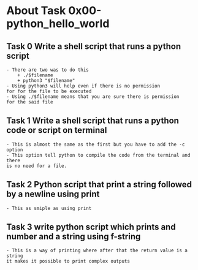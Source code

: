 # About Task 0x00-python_hello_world

## __Task 0 Write a shell script that runs a python script__
	- There are two was to do this
		+ ./$filename
		+ python3 "$filename"
	- Using python3 will help even if there is no permission
	for for the file to be executed
	- Using ./$filename means that you are sure there is permission
	for the said file

## __Task 1 Write a shell script that runs a python code or script on terminal__
	- This is almost the same as the first but you have to add the -c option
	- This option tell python to compile the code from the terminal and there
	is no need for a file.
## __Task 2 Python script that print a string followed by a newline using print__
	- This as smiple as using print

## __Task 3 write python script which prints and number and a string using f-string__
	- This is a way of printing where after that the return value is a string
	it makes it possible to print complex outputs
